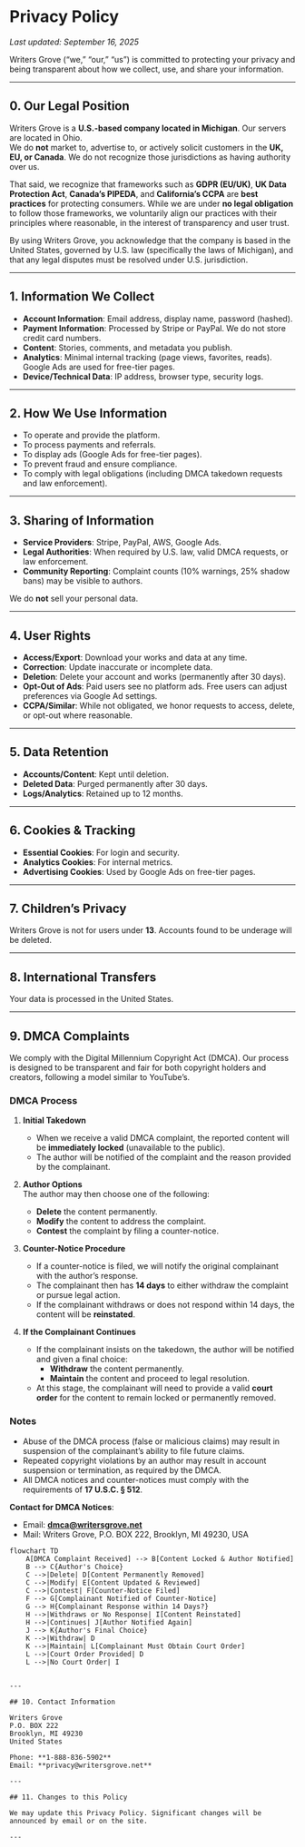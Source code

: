 # Privacy Policy

_Last updated: September 16, 2025_

Writers Grove (“we,” “our,” “us”) is committed to protecting your privacy and being transparent about how we collect, use, and share your information.

---

## 0. Our Legal Position

Writers Grove is a **U.S.-based company located in Michigan**. Our servers are located in Ohio.  
We do **not** market to, advertise to, or actively solicit customers in the **UK, EU, or Canada**. We do not recognize those jurisdictions as having authority over us.

That said, we recognize that frameworks such as **GDPR (EU/UK)**, **UK Data Protection Act**, **Canada’s PIPEDA**, and **California’s CCPA** are **best practices** for protecting consumers. While we are under **no legal obligation** to follow those frameworks, we voluntarily align our practices with their principles where reasonable, in the interest of transparency and user trust.

By using Writers Grove, you acknowledge that the company is based in the United States, governed by U.S. law (specifically the laws of Michigan), and that any legal disputes must be resolved under U.S. jurisdiction.

---

## 1. Information We Collect

- **Account Information**: Email address, display name, password (hashed).
- **Payment Information**: Processed by Stripe or PayPal. We do not store credit card numbers.
- **Content**: Stories, comments, and metadata you publish.
- **Analytics**: Minimal internal tracking (page views, favorites, reads). Google Ads are used for free-tier pages.
- **Device/Technical Data**: IP address, browser type, security logs.

---

## 2. How We Use Information

- To operate and provide the platform.
- To process payments and referrals.
- To display ads (Google Ads for free-tier pages).
- To prevent fraud and ensure compliance.
- To comply with legal obligations (including DMCA takedown requests and law enforcement).

---

## 3. Sharing of Information

- **Service Providers**: Stripe, PayPal, AWS, Google Ads.
- **Legal Authorities**: When required by U.S. law, valid DMCA requests, or law enforcement.
- **Community Reporting**: Complaint counts (10% warnings, 25% shadow bans) may be visible to authors.

We do **not** sell your personal data.

---

## 4. User Rights

- **Access/Export**: Download your works and data at any time.
- **Correction**: Update inaccurate or incomplete data.
- **Deletion**: Delete your account and works (permanently after 30 days).
- **Opt-Out of Ads**: Paid users see no platform ads. Free users can adjust preferences via Google Ad settings.
- **CCPA/Similar**: While not obligated, we honor requests to access, delete, or opt-out where reasonable.

---

## 5. Data Retention

- **Accounts/Content**: Kept until deletion.
- **Deleted Data**: Purged permanently after 30 days.
- **Logs/Analytics**: Retained up to 12 months.

---

## 6. Cookies & Tracking

- **Essential Cookies**: For login and security.
- **Analytics Cookies**: For internal metrics.
- **Advertising Cookies**: Used by Google Ads on free-tier pages.

---

## 7. Children’s Privacy

Writers Grove is not for users under **13**. Accounts found to be underage will be deleted.

---

## 8. International Transfers

Your data is processed in the United States.

---

## 9. DMCA Complaints

We comply with the Digital Millennium Copyright Act (DMCA). Our process is designed to be transparent and fair for both copyright holders and creators, following a model similar to YouTube’s.

### DMCA Process

1. **Initial Takedown**

   - When we receive a valid DMCA complaint, the reported content will be **immediately locked** (unavailable to the public).
   - The author will be notified of the complaint and the reason provided by the complainant.

2. **Author Options**  
   The author may then choose one of the following:

   - **Delete** the content permanently.
   - **Modify** the content to address the complaint.
   - **Contest** the complaint by filing a counter-notice.

3. **Counter-Notice Procedure**

   - If a counter-notice is filed, we will notify the original complainant with the author’s response.
   - The complainant then has **14 days** to either withdraw the complaint or pursue legal action.
   - If the complainant withdraws or does not respond within 14 days, the content will be **reinstated**.

4. **If the Complainant Continues**
   - If the complainant insists on the takedown, the author will be notified and given a final choice:
     - **Withdraw** the content permanently.
     - **Maintain** the content and proceed to legal resolution.
   - At this stage, the complainant will need to provide a valid **court order** for the content to remain locked or permanently removed.

### Notes

- Abuse of the DMCA process (false or malicious claims) may result in suspension of the complainant’s ability to file future claims.
- Repeated copyright violations by an author may result in account suspension or termination, as required by the DMCA.
- All DMCA notices and counter-notices must comply with the requirements of **17 U.S.C. § 512**.

**Contact for DMCA Notices**:

- Email: **dmca@writersgrove.net**
- Mail: Writers Grove, P.O. BOX 222, Brooklyn, MI 49230, USA

```mermaid
flowchart TD
    A[DMCA Complaint Received] --> B[Content Locked & Author Notified]
    B --> C{Author's Choice}
    C -->|Delete| D[Content Permanently Removed]
    C -->|Modify| E[Content Updated & Reviewed]
    C -->|Contest| F[Counter-Notice Filed]
    F --> G[Complainant Notified of Counter-Notice]
    G --> H{Complainant Response within 14 Days?}
    H -->|Withdraws or No Response| I[Content Reinstated]
    H -->|Continues| J[Author Notified Again]
    J --> K{Author's Final Choice}
    K -->|Withdraw| D
    K -->|Maintain| L[Complainant Must Obtain Court Order]
    L -->|Court Order Provided| D
    L -->|No Court Order| I


---

## 10. Contact Information

Writers Grove
P.O. BOX 222
Brooklyn, MI 49230
United States

Phone: **1-888-836-5902**
Email: **privacy@writersgrove.net**

---

## 11. Changes to this Policy

We may update this Privacy Policy. Significant changes will be announced by email or on the site.

---
```
